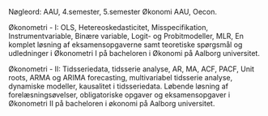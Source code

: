 Nøgleord:  AAU, 4.semester, 5.semester Økonomi AAU, Oecon.

Økonometri - I: 
          OLS, Hetereoskedasticitet, Misspecifikation, Instrumentvariable, Binære variable, Logit- og Probitmodeller, MLR, 
En komplet løsning af eksamensopgaverne samt teoretiske spørgsmål og udledninger i Økonometri I på bacheloren i Økonomi på Aalborg universitet. 
          
Økonometri - II: 
          Tidsseriedata, tidsserie analyse, AR, MA, ACF, PACF, Unit roots, ARMA og ARIMA forecasting, multivariabel tidsserie analyse, dynamiske modeller, kausalitet i tidsseriedata. 
Løbende løsning af forelæsningsøvelser, obligatoriske opgaver og eksamensopgaver i Økonometri II på bacheloren i økonomi på Aalborg universitet. 
          

